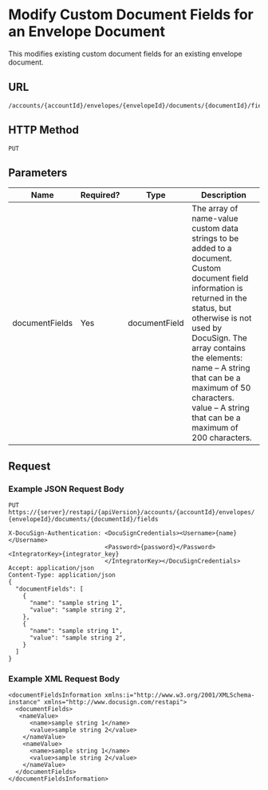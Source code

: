 # Modify Custom Document Fields for an Envelope Document

This modifies existing custom document fields for an existing envelope document.

## URL

    /accounts/{accountId}/envelopes/{envelopeId}/documents/{documentId}/fields

## HTTP Method

    PUT

## Parameters

|Name|Required?|Type|Description|
|----|---------|----|-----------|
|documentFields|Yes|documentField|The array of name-value custom data strings to be added to a document. Custom document field information is returned in the status, but otherwise is not used by DocuSign. The array contains the elements:<br/>name – A string that can be a maximum of 50 characters.<br/>value – A string that can be a maximum of 200 characters.|<br/>**IMPORTTANT:** If using xml, the name/value pair is contained in a nameValue element.|

## Request

### Example JSON Request Body

    PUT https://{server}/restapi/{apiVersion}/accounts/{accountId}/envelopes/
    {envelopeId}/documents/{documentId}/fields
    
    X-DocuSign-Authentication: <DocuSignCredentials><Username>{name}</Username>
                               <Password>{password}</Password><IntegratorKey>{integrator_key}
                               </IntegratorKey></DocuSignCredentials>
    Accept: application/json
    Content-Type: application/json
    {
      "documentFields": [
        {
          "name": "sample string 1",
          "value": "sample string 2",
        },
        {
          "name": "sample string 1",
          "value": "sample string 2",
        }
      ]
    }

### Example XML Request Body

    <documentFieldsInformation xmlns:i="http://www.w3.org/2001/XMLSchema-instance" xmlns="http://www.docusign.com/restapi">
      <documentFields>
       <nameValue>
          <name>sample string 1</name>
          <value>sample string 2</value>
        </nameValue>
        <nameValue>
          <name>sample string 1</name>
          <value>sample string 2</value>
        </nameValue>
      </documentFields>
    </documentFieldsInformation>
